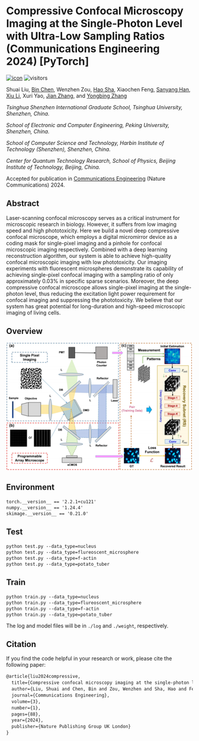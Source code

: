 # Compressive Confocal Microscopy Imaging at the Single-Photon Level with Ultra-Low Sampling Ratios (Communications Engineering 2024) [PyTorch]

[![icon](https://img.shields.io/badge/Nature-Paper-<COLOR>.svg)](https://www.nature.com/articles/s44172-024-00236-x) ![visitors](https://visitor-badge.laobi.icu/badge?page_id=Guaishou74851.DCCM)

Shuai Liu, [Bin Chen](https://scholar.google.com/citations?hl=en&user=aZDNm98AAAAJ), Wenzhen Zou, [Hao Sha](https://scholar.google.com/citations?user=-mqUZ8oAAAAJ), Xiaochen Feng, [Sanyang Han](https://www.sigs.tsinghua.edu.cn/hsy/main.htm), [Xiu Li](https://scholar.google.com/citations?user=Xrh1OIUAAAAJ), Xuri Yao, [Jian Zhang](https://jianzhang.tech/), and [Yongbing Zhang](https://scholar.google.com/citations?user=0KlvTEYAAAAJ)

*Tsinghua Shenzhen International Graduate School, Tsinghua University, Shenzhen, China.*

*School of Electronic and Computer Engineering, Peking University, Shenzhen, China.*

*School of Computer Science and Technology, Harbin Institute of Technology (Shenzhen), Shenzhen, China.*

*Center for Quantum Technology Research, School of Physics, Beijing Institute of Technology, Beijing, China.*

Accepted for publication in [Communications Engineering](https://www.nature.com/commseng/) (Nature Communications) 2024.

## Abstract

Laser-scanning confocal microscopy serves as a critical instrument for microscopic research in biology. However, it suffers from low imaging speed and high phototoxicity. Here we build a novel deep compressive confocal microscope, which employs a digital micromirror device as a coding mask for single-pixel imaging and a pinhole for confocal microscopic imaging respectively. Combined with a deep learning reconstruction algorithm, our system is able to achieve high-quality confocal microscopic imaging with low phototoxicity. Our imaging experiments with fluorescent microspheres demonstrate its capability of achieving single-pixel confocal imaging with a sampling ratio of only approximately 0.03% in specific sparse scenarios. Moreover, the deep compressive confocal microscope allows single-pixel imaging at the single-photon level, thus reducing the excitation light power requirement for confocal imaging and suppressing the phototoxicity. We believe that our system has great potential for long-duration and high-speed microscopic imaging of living cells.

## Overview

![poster](figs/overview.png)

## Environment

```shell
torch.__version__ == '2.2.1+cu121'
numpy.__version__ == '1.24.4'
skimage.__version__ == '0.21.0'
```

## Test

```shell
python test.py --data_type=nucleus
python test.py --data_type=flureoscent_microsphere
python test.py --data_type=f-actin
python test.py --data_type=potato_tuber
```

## Train

```shell
python train.py --data_type=nucleus
python train.py --data_type=flureoscent_microsphere
python train.py --data_type=f-actin
python train.py --data_type=potato_tuber
```

The log and model files will be in `./log` and `./weight`, respectively.

## Citation

If you find the code helpful in your research or work, please cite the following paper:

```latex
@article{liu2024compressive,
  title={Compressive confocal microscopy imaging at the single-photon level with ultra-low sampling ratios},
  author={Liu, Shuai and Chen, Bin and Zou, Wenzhen and Sha, Hao and Feng, Xiaochen and Han, Sanyang and Li, Xiu and Yao, Xuri and Zhang, Jian and Zhang, Yongbing},
  journal={Communications Engineering},
  volume={3},
  number={1},
  pages={88},
  year={2024},
  publisher={Nature Publishing Group UK London}
}
```